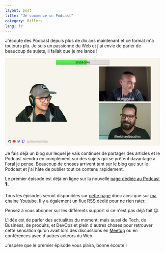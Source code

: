 ```yaml
---
layout: post
title: "Je commence un Podcast"
category: Billets
lang: fr
---
```


J'écoute des Podcast depuis plus de dix ans maintenant et ce format m'a toujours plu. Je suis un passionné du Web et j'ai envie de parler de beaucoup de sujets, il fallait que je me lance !

![](podcast.jpg)

Je fais déjà un blog sur lequel je vais continuer de partager des articles et le Podcast viendra en complément sur des sujets qui se prêtent davantage à l'oral je pense. Beaucoup de choses arrivent tant sur le blog que sur le Podcast et j'ai hâte de publier tout ce contenu rapidement.

Le premier épisode est déjà en ligne sur la nouvelle [page dédiée au Podcast](/podcast) 🎙.

Tous les épisodes seront disponibles sur [cette page](/podcast) donc ainsi que sur [ma chaine Youtube](https://www.youtube.com/watch?v=C0wsEEnT0bE&list=PLZnobmDTM15ktSx7eAyL5CYYLqp-aR7TC). Il y a également un [flux RSS](/podcast.xml) dédié pour ne rien rater.

Pensez à vous abonner sur les différents support si ce n'est pas déjà fait 😉.

L'idée est de parler des actualités du moment, mais aussi de Tech, de Business, de produits, et DevOps et plein d'autres choses pour retrouver cette sensation qu'on avait lors des discussions en [Meetup](https://www.meetup.com/LyonRB/) ou en conférences avec d'autres acteurs du Web.

J'espère que le premier épisode vous plaira, bonne écoute !
